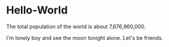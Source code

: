 # Hello-World

The total population of the world is about 7,676,960,000.

I'm lonely boy and see the moon tonight alone.
Let's be friends.



